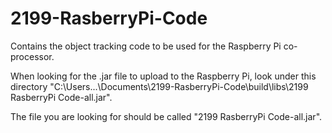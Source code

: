# 2199-RasberryPi-Code
Contains the object tracking code to be used for the Raspberry Pi co-processor.

When looking for the .jar file to upload to the Raspberry Pi, look under this directory "C:\Users\...\Documents\2199-RasberryPi-Code\build\libs\2199 RasberryPi Code-all.jar".<p>The file you are looking for should be called "2199 RasberryPi Code-all.jar".
